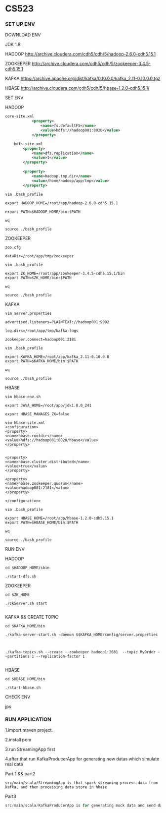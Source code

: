 # CS523

### SET UP ENV

DOWNLOAD ENV

JDK 1.8

HADOOP
http://archive.cloudera.com/cdh5/cdh/5/hadoop-2.6.0-cdh5.15.1

ZOOKEEPER
http://archive.cloudera.com/cdh5/cdh/5/zookeeper-3.4.5-cdh5.15.1

KAFKA
https://archive.apache.org/dist/kafka/0.10.0.0/kafka_2.11-0.10.0.0.tgz

HBASE
http://archive.cloudera.com/cdh5/cdh/5/hbase-1.2.0-cdh5.15.1/

SET ENV



HADOOP

```xml
core-site.xml
			<property>
			    <name>fs.defaultFS</name>
			    <value>hdfs://hadoop001:8020</value>
			</property>
```



```xml
	hdfs-site.xml
		<property>
		    <name>dfs.replication</name>
		    <value>1</value>
		</property>
	
		<property>
		    <name>hadoop.tmp.dir</name>
		    <value>/home/hadoop/app/tmp</value>
		</property>
```




```shell
vim .bash_profile

export HADOOP_HOME=/root/app/hadoop-2.6.0-cdh5.15.1

export PATH=$HADOOP_HOME/bin:$PATH

wq

source ./bash_profile
```

ZOOKEEPER

```
zoo.cfg

dataDir=/root/app/tmp/zookeeper
```



```
vim .bash_profile

export ZK_HOME=/root/app/zookeeper-3.4.5-cdh5.15.1/bin
export PATH=$ZK_HOME/bin:$PATH

wq

source ./bash_profile
```



KAFKA



```
vim server.properties

advertised.listeners=PLAINTEXT://hadoop001:9092

log.dirs=/root/app/tmp/kafka-logs

zookeeper.connect=hadoop001:2181
```



```
vim .bash_profile

export KAFKA_HOME=/root/app/kafka_2.11-0.10.0.0
export PATH=$KAFKA_HOME/bin:$PATH

wq

source ./bash_profile
```



HBASE

```
vim hbase-env.sh

export JAVA_HOME=/root/app/jdk1.8.0_241

export HBASE_MANAGES_ZK=false
```





```
vim hbase-site.xml
<configuration>
<property>
<name>hbase.rootdir</name>
<value>hdfs://hadoop001:8020/hbase</value>
</property>


<property>
<name>hbase.cluster.distributed</name>
<value>true</value>
</property>

<property>
<name>hbase.zookeeper.quorum</name>
<value>hadoop001:2181</value>
</property>

</configuration>
```



```
vim .bash_profile

export HBASE_HOME=/root/app/hbase-1.2.0-cdh5.15.1
export PATH=$HBASE_HOME/bin:$PATH

wq

source ./bash_profile
```



RUN ENV

HADOOP

```
cd $HADOOP_HOME/sbin

./start-dfs.sh
```



ZOOKEEPER

```
cd $ZK_HOME

./zkServer.sh start


```

KAFKA && CREATE TOPIC

```
cd $KAFKA_HOME/bin

./kafka-server-start.sh -daemon $$KAFKA_HOME/config/server.properties



./kafka-topics.sh --create --zookeeper hadoop1:2081  --topic MyOrder --partitions 1 --replication-factor 1


```

HBASE

```
cd $HBASE_HOME/bin

./start-hbase.sh
```



CHECK ENV

jps





### RUN APPLICATION

1.import maven project.

2.install pom 

3.run StreamingApp first 

4.after that run KafkaProducerApp  for generating new datas which simulate real data



 Part 1 && part2

```
src/main/scala/StreamingApp is that spark streaming process data from kafka, and then processing data store in hbase
```



Part3



```scala
src/main/scala/KafkaProducerApp is for generating mock data and send data to kafka
```








